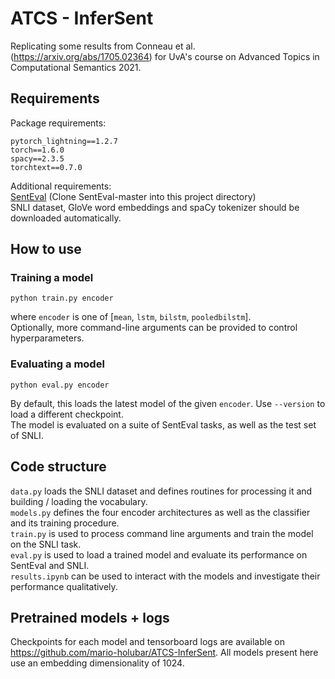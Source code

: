 # ATCS - InferSent
Replicating some results from Conneau et al. (https://arxiv.org/abs/1705.02364) for UvA's course on Advanced Topics in Computational Semantics 2021.

## Requirements
Package requirements:
```
pytorch_lightning==1.2.7
torch==1.6.0
spacy==2.3.5
torchtext==0.7.0
```
Additional requirements:  
[SentEval](https://github.com/facebookresearch/SentEval) (Clone SentEval-master into this project directory)  
SNLI dataset, GloVe word embeddings and spaCy tokenizer should be downloaded automatically.

## How to use
### Training a model
```
python train.py encoder
```
where `encoder` is one of [`mean`, `lstm`, `bilstm`, `pooledbilstm`].  
Optionally, more command-line arguments can be provided to control hyperparameters.

### Evaluating a model
```
python eval.py encoder
```
By default, this loads the latest model of the given `encoder`. Use `--version` to load a different checkpoint.  
The model is evaluated on a suite of SentEval tasks, as well as the test set of SNLI.

## Code structure
`data.py` loads the SNLI dataset and defines routines for processing it and building / loading the vocabulary.  
`models.py` defines the four encoder architectures as well as the classifier and its training procedure.  
`train.py` is used to process command line arguments and train the model on the SNLI task.  
`eval.py` is used to load a trained model and evaluate its performance on SentEval and SNLI.  
`results.ipynb` can be used to interact with the models and investigate their performance qualitatively.  

## Pretrained models + logs
Checkpoints for each model and tensorboard logs are available on https://github.com/mario-holubar/ATCS-InferSent.
All models present here use an embedding dimensionality of 1024.
